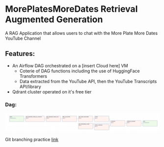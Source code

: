 # MorePlatesMoreDates Retrieval Augmented Generation
A RAG Application that allows users to chat with the More Plate More Dates YouTube Channel

## Features:
- An Airflow DAG orchestrated on a [insert Cloud here] VM
  - Coterie of DAG functions including the use of HuggingFace Transformers
  - Data extracted from the YouTube API, then the YouTube Transcripts API/library
- Qdrant cluster operated on it's free tier

### Dag:
![image](./images/completed_dag.png)

<!-- use $ pip install grpcio-tools==1.60.0 grpcio==1.60.0 to resolve dependency errors -->
<!-- ; platform_system=="Windows" on pywin line -->
Git branching practice [link](https://learngitbranching.js.org/?locale=en_US)